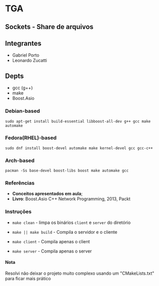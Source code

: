 # TGA

## Sockets - Share de arquivos

## Integrantes

* Gabriel Porto
* Leonardo Zucatti


## Depts
* gcc (g++)
* make
* Boost.Asio 

### Debian-based

```sudo apt-get install build-essential libboost-all-dev g++ gcc make automake```

### Fedora(RHEL)-based

```sudo dnf install boost-devel automake make kernel-devel gcc gcc-c++```

### Arch-based

```pacman -Ss base-devel boost-libs boost make automake gcc```

### Referências

* **Conceitos apresentados em aula**;
* **Livro**: Boost.Asio C++ Network Programming, 2013, Packt

### Instruções

* ```make clean``` - limpa os binários ```client``` e ```server``` do diretório

* ```make || make build``` - Compila o servidor e o cliente

* ```make client``` - Compila apenas o client

* ```make server``` - Compila apenas o server

#### Nota

Resolvi não deixar o projeto muito complexo usando um "CMakeLists.txt" para ficar mais prático
